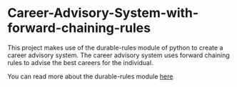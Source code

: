 # Career-Advisory-System-with-forward-chaining-rules

This project makes use of the durable-rules module of python to create a career advisory system. The career advisory system uses forward chaining rules to advise the best careers for the individual.

You can read more about the durable-rules module [here](https://github.com/jruizgit/rules)

